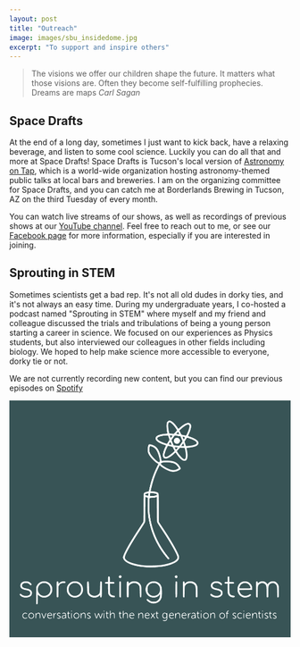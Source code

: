 ```yaml
---
layout: post
title: "Outreach"
image: images/sbu_insidedome.jpg
excerpt: "To support and inspire others"
---
```


> The visions we offer our children shape the future. It matters what those visions are. Often they become self-fulfilling prophecies. Dreams are maps
> <cite> Carl Sagan

## Space Drafts
  
At the end of a long day, sometimes I just want to kick back, have a relaxing beverage, and listen to some cool science. Luckily you can do all that and more at Space Drafts! Space Drafts is Tucson's local version of [Astronomy on Tap](https://astronomyontap.org/), which is a world-wide organization hosting astronomy-themed public talks at local bars and breweries. I am on the organizing committee for Space Drafts, and you can catch me at Borderlands Brewing in Tucson, AZ on the third Tuesday of every month. 

You can watch live streams of our shows, as well as recordings of previous shows at our [YouTube channel](https://youtube.com/@spacedrafts1558?si=b4gcXexvN3lTwF9m). Feel free to reach out to me, or see our [Facebook page](https://www.facebook.com/SpaceDrafts/) for more information, especially if you are interested in joining. 
  
  
## Sprouting in STEM

Sometimes scientists get a bad rep. It's not all old dudes in dorky ties, and it's not always an easy time. During my undergraduate years, I co-hosted a podcast named "Sprouting in STEM" where myself and my friend and colleague discussed the trials and tribulations of being a young person starting a career in science. We focused on our experiences as Physics students, but also interviewed our colleagues in other fields including biology. We hoped to help make science more accessible to everyone, dorky tie or not. 

We are not currently recording new content, but you can find our previous episodes on [Spotify](https://open.spotify.com/show/1YxNuzlhAEdFiCtaFMODnb?si=nbenPv7BQ6CUq_cXV6Y_0g)

![image](../images/podcastlogo.PNG)

